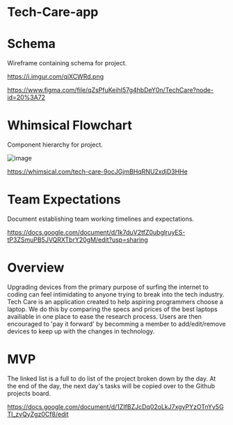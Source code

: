 # Tech-Care-app

# Schema

Wireframe containing schema for project.

https://i.imgur.com/qiXCWRd.png

https://www.figma.com/file/qZsPfuKeihI57g4hbDeY0n/TechCare?node-id=20%3A72

# Whimsical Flowchart

Component hierarchy for project.

![image](https://user-images.githubusercontent.com/87097080/133626051-f858fc28-e5df-4f52-804e-755a5cc7cc57.png)

https://whimsical.com/tech-care-9ocJGjmBHqRNU2xdjD3HHe

# Team Expectations

Document establishing team working timelines and expectations.

https://docs.google.com/document/d/1k7duV2tfZ0ubglruyES-tP3ZSmuPB5JVQRXTbrY20gM/edit?usp=sharing

# Overview

Upgrading devices from the primary purpose of surfing the internet to coding can feel intimidating to anyone trying to break into the tech industry. Tech Care is an application created to help aspiring programmers choose a laptop. We do this by comparing the specs and prices of the best laptops availiable in one place to ease the research process. Users are then encouraged to 'pay it forward' by becomming a member to add/edit/remove devices to keep up with the changes in technology.

# MVP

The linked list is a full to do list of the project broken down by the day. At the end of the day, the next day's tasks will be copied over to the Github projects board.

https://docs.google.com/document/d/1ZIfBZJcDq02oLkJ7xgyPYzOTnYy5GTl_zvQyZgz0Cf8/edit
